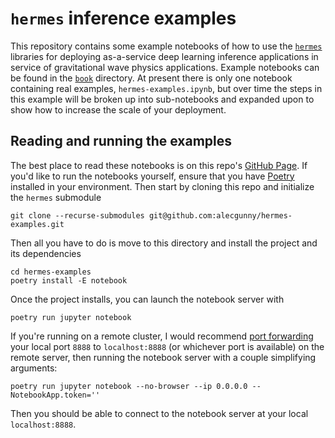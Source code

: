 # `hermes` inference examples
This repository contains some example notebooks of how to use the [`hermes`](https://github.com/ML4GW/hermes) libraries for deploying as-a-service deep learning inference applications in service of gravitational wave physics applications.
Example notebooks can be found in the [`book`](./book) directory.
At present there is only one notebook containing real examples, `hermes-examples.ipynb`, but over time the steps in this example will be broken up into sub-notebooks and expanded upon to show how to increase the scale of your deployment.


## Reading and running the examples
The best place to read these notebooks is on this repo's [GitHub Page](https://alecgunny.github.io/hermes-examples/hermes-example.html).
If you'd like to run the notebooks yourself, ensure that you have [Poetry](https://python-poetry.org/) installed in your environment. Then start by cloning this repo and initialize the `hermes` submodule
```console
git clone --recurse-submodules git@github.com:alecgunny/hermes-examples.git
```
Then all you have to do is move to this directory and install the project and its dependencies
```console
cd hermes-examples
poetry install -E notebook
```
Once the project installs, you can launch the notebook server with
```console
poetry run jupyter notebook
```
If you're running on a remote cluster, I would recommend [port forwarding](https://help.ubuntu.com/community/SSH/OpenSSH/PortForwarding) your local port `8888` to `localhost:8888` (or whichever port is available) on the remote server, then running the notebook server with a couple simplifying arguments:
```console
poetry run jupyter notebook --no-browser --ip 0.0.0.0 --NotebookApp.token=''
```
Then you should be able to connect to the notebook server at your local `localhost:8888`.
